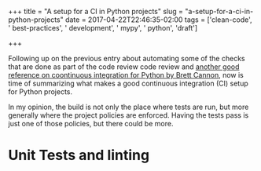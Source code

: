 +++
title = "A setup for a CI in Python projects"
slug = "a-setup-for-a-ci-in-python-projects"
date = 2017-04-22T22:46:35-02:00
tags = ['clean-code', ' best-practices', ' development', ' mypy', ' python', 'draft']

+++

Following up on the previous entry about automating some of the checks
that are done as part of the code review code review and [another good
reference on coontinuous integration for Python by Brett
Cannon](https://snarky.ca/how-to-use-your-project-travis-to-help-test-python-itself/),
now is time of summarizing what makes a good continuous integration (CI)
setup for Python projects.

In my opinion, the build is not only the place where tests are run, but
more generally where the project policies are enforced. Having the tests
pass is just one of those policies, but there could be more.

# Unit Tests and linting
